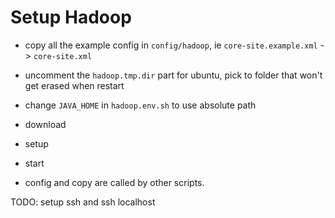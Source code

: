 # Setup Hadoop

- copy all the example config in `config/hadoop`, ie `core-site.example.xml` -> `core-site.xml`
- uncomment the `hadoop.tmp.dir` part for ubuntu, pick to folder that won't get erased when restart
- change `JAVA_HOME` in `hadoop.env.sh` to use absolute path

- download
- setup
- start

- config and copy are called by other scripts.

TODO: setup ssh and ssh localhost
